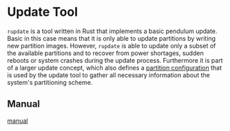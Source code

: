 Update Tool
===========

`rupdate` is a tool written in Rust that implements a basic pendulum update. Basic in this case means that it is only able to update partitions by writing new partition images. However, `rupdate` is able to update only a subset of the available partitions and to recover from power shortages, sudden reboots or system crashes during the update process. Furthermore it is part of a larger update concept, which also defines a [partition configuration](../partcfgimg/) that is used by the update tool to gather all necessary information about the system's partitioning scheme.

## Manual

[manual](manual.txt)
